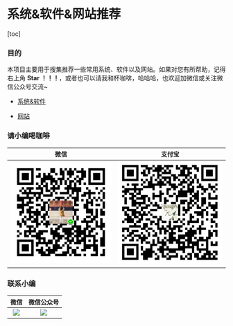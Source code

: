 # 系统&软件&网站推荐

[toc]



### 目的

本项目主要用于搜集推荐一些常用系统、软件以及网站。如果对您有所帮助，记得右上角 **Star ！！！**，或者也可以请我和杯咖啡，哈哈哈，也欢迎加微信或关注微信公众号交流~

- [系统&软件](https://github.com/cunyu1943/Software_Website/blob/master/Software.md)

- [网站](https://github.com/cunyu1943/Software_Website/blob/master/Websites.md)

### 请小编喝咖啡

|                             微信                             |                            支付宝                            |
| :----------------------------------------------------------: | :----------------------------------------------------------: |
| ![](https://raw.githubusercontent.com/cunyu1943/image-hosting-for-blog/master/img/20191112210029.png) | ![](https://raw.githubusercontent.com/cunyu1943/image-hosting-for-blog/master/img/20191112205944.jpg) |

### 联系小编

| 微信                                                     | 微信公众号                                                  |
|:------------------------------------------------------:|:------------------------------------------------------:|
| ![](https://i.loli.net/2019/10/03/gzn7Ps24tRydu9S.jpg) | ![](https://i.loli.net/2019/10/03/G6tUxN48WBQbTvH.jpg) |
